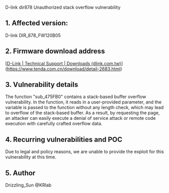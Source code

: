 D-link dir878 Unauthorized stack overflow vulnerability

## **1. Affected version:**

D-link DIR_878_FW120B05

## **2. Firmware download address**

[[D-Link | Technical Support | Downloads (dlink.com.tw)](https://tsd.dlink.com.tw/ddwn)](https://www.tenda.com.cn/download/detail-2683.html)

## **3. Vulnerability details**

The function "sub_475FB0" contains a stack-based buffer overflow vulnerability. In the function, it reads in a user-provided parameter, and the variable is passed to the function without any length check, which may lead to overflow of the stack-based buffer. As a result, by requesting the page, an attacker can easily execute a denial of service attack or remote code execution with carefully crafted overflow data.

## **4. Recurring vulnerabilities and POC**

Due to legal and policy reasons, we are unable to provide the exploit for this vulnerability at this time.

## 5. Author

Drizzling_Sun @KRlab


